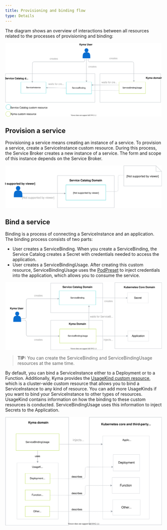```yaml
---
title: Provisioning and binding flow
type: Details
---
```


The diagram shows an overview of interactions between all resources related to the processes of provisioning and binding:

![Provisioning and binding](./assets/provisioning-and-binding.svg)

## Provision a service

Provisioning a service means creating an instance of a service. To provision a service, create a ServiceInstance custom resource. During this process, the Service Broker creates a new instance of a service. The form and scope of this instance depends on the Service Broker.

![Provisioning](./assets/provisioning.svg)

## Bind a service

Binding is a process of connecting a ServiceInstance and an application. The binding process consists of two parts:

- User creates a ServiceBinding. When you create a ServiceBinding, the Service Catalog creates a Secret with credentials needed to access the application.
- User creates a ServiceBindingUsage. After creating this custom resource, ServiceBindingUsage uses the [PodPreset](https://kubernetes.io/docs/concepts/workloads/pods/podpreset/) to inject credentials into the application, which allows you to consume the service.

![Binding](./assets/binding.svg)

> **TIP:** You can create the ServiceBinding and ServiceBindingUsage resources at the same time.


By default, you can bind a ServiceInstance either to a Deployment or to a Function. Additionally, Kyma provides the [UsageKind custom resource](#custom-resource-usage-kind), which is a cluster-wide custom resource that allows you to bind a ServiceInstance to any kind of resource. You can add more UsageKinds if you want to bind your ServiceInstance to other types of resources. UsageKind contains information on how the binding to these custom resources is conducted. ServiceBindingUsage uses this information to inject Secrets to the Application.

![UsageKind](./assets/usagekind.svg)
